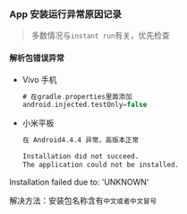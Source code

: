 ### App 安装运行异常原因记录

> 多数情况与`instant run`有关，优先检查

#### 解析包错误异常

- Vivo 手机
  ```gradle
  # 在gradle.properties里面添加
  android.injected.testOnly=false
  ```

- 小米平板

  ```bash
  在 Android4.4.4 异常，高版本正常
  
  Installation did not succeed.
  The application could not be installed.
Installation failed due to: 'UNKNOWN'
  
  解决方法：安装包名称含有`中文或者中文冒号`
  ```
  
  